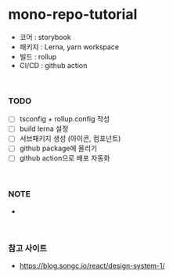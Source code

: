 # mono-repo-tutorial
- 코어 : storybook
- 패키지 : Lerna, yarn workspace
- 빌드 : rollup
- CI/CD : github action

<br/>

### TODO
- [ ] tsconfig + rollup.config 작성
- [ ] build lerna 설정
- [ ] 서브패키지 생성 (아이콘, 컴포넌트)
- [ ] github package에 올리기
- [ ] github action으로 배포 자동화

<br/>


### NOTE
- 

<br/>

### 참고 사이트

- https://blog.songc.io/react/design-system-1/

